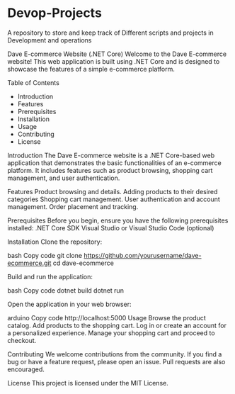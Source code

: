# Devop-Projects
A repository to store and keep track of Different scripts and projects in Development and operations

Dave E-commerce Website (.NET Core)
Welcome to the Dave E-commerce website! This web application is built using .NET Core and is designed to showcase the features of a simple e-commerce platform.

Table of Contents
- Introduction
- Features
- Prerequisites
- Installation
- Usage
- Contributing
- License

Introduction
The Dave E-commerce website is a .NET Core-based web application that demonstrates the basic functionalities of an e-commerce platform. It includes features such as product browsing, shopping cart management, and user authentication.

Features
Product browsing and details.
Adding products to their desired categories
Shopping cart management.
User authentication and account management.
Order placement and tracking.

Prerequisites
Before you begin, ensure you have the following prerequisites installed:
.NET Core SDK
Visual Studio or Visual Studio Code (optional)

Installation
Clone the repository:

bash
Copy code
git clone https://github.com/yourusername/dave-ecommerce.git
cd dave-ecommerce

Build and run the application:

bash
Copy code
dotnet build
dotnet run

Open the application in your web browser:

arduino
Copy code
http://localhost:5000
Usage
Browse the product catalog.
Add products to the shopping cart.
Log in or create an account for a personalized experience.
Manage your shopping cart and proceed to checkout.

Contributing
We welcome contributions from the community. If you find a bug or have a feature request, please open an issue. Pull requests are also encouraged.

License
This project is licensed under the MIT License.


